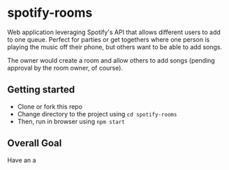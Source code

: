 # spotify-rooms

Web application leveraging Spotify's API that allows different users to add to one queue. Perfect for parties or get togethers where one person is playing the music off their phone, but others want to be able to add songs.

The owner would create a room and allow others to add songs (pending approval by the room owner, of course).

## Getting started

+ Clone or fork this repo
+ Change directory to the project using `cd spotify-rooms`
+ Then, run in browser using `npm start`

## Overall Goal

Have an a
